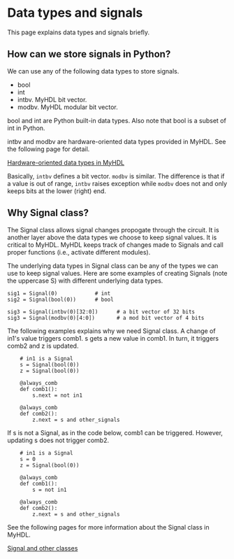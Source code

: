 # Data types and signals 

This page explains data types and signals briefly.  

## How can we store signals in Python?

We can use any of the following data types to store signals. 

*   bool
*   int
*   intbv. MyHDL bit vector.
*   modbv. MyHDL modular bit vector.

bool and int are Python built-in data types. Also note that bool is a subset of int in Python.

intbv and modbv are hardware-oriented data types provided in MyHDL. See the
following page for detail.  

[Hardware-oriented data types in MyHDL](http://docs.myhdl.org/en/stable/manual/hwtypes.html)

Basically, `intbv` defines a bit vector. `modbv` is
similar. The difference is that if a value is out of range, `intbv` raises
exception while `modbv` does not and only keeps bits at the lower (right) end.

## Why Signal class?

The Signal class allows signal changes propogate through the circuit.  It is
another layer above the data types we choose to keep signal values. It is
critical to MyHDL. MyHDL keeps track of changes made to Signals and call proper
functions (i.e., activate different modules).  

The underlying data types in Signal class can be any of the types we can use to
keep signal values.  Here are some examples of creating Signals (note the
uppercase S) with different underlying data types.

```
sig1 = Signal(0)            # int
sig2 = Signal(bool(0))      # bool

sig3 = Signal(intbv(0)[32:0])      # a bit vector of 32 bits 
sig3 = Signal(modbv(0)[4:0])       # a mod bit vector of 4 bits 
```

The following examples explains why we need Signal class. A change of in1's
value triggers comb1. s gets a new value in comb1. In turn, it triggers comb2
and z is updated.

```
    # in1 is a Signal 
    s = Signal(bool(0))
    z = Signal(bool(0))

    @always_comb
    def comb1():
        s.next = not in1
    
    @always_comb
    def comb2():
        z.next = s and other_signals

```

If s is not a Signal, as in the code below, comb1 can be triggered. However, 
updating s does not trigger comb2. 

```
    # in1 is a Signal
    s = 0
    z = Signal(bool(0))

    @always_comb
    def comb1():
        s = not in1
    
    @always_comb
    def comb2():
        z.next = s and other_signals

```

See the following pages for more information about the Signal class in MyHDL.

[Signal and other classes](http://docs.myhdl.org/en/stable/manual/reference.html#myhdl.Signal)

